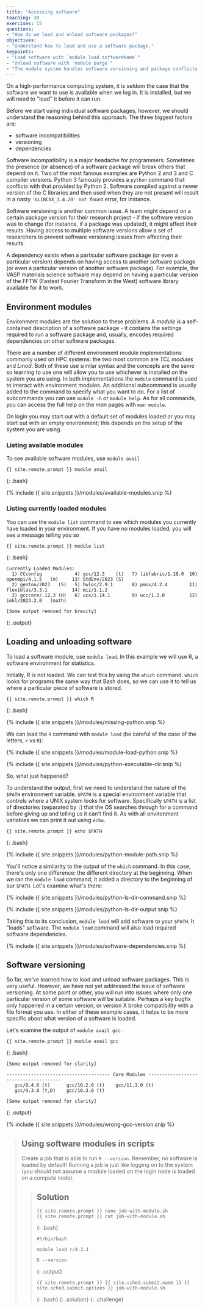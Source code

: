 ```yaml
---
title: "Accessing software"
teaching: 30
exercises: 15
questions:
- "How do we load and unload software packages?"
objectives:
- "Understand how to load and use a software package."
keypoints:
- "Load software with `module load softwareName`"
- "Unload software with `module purge`"
- "The module system handles software versioning and package conflicts for you automatically."
---
```


On a high-performance computing system, it is seldom the case that the software we want to use is
available when we log in. It is installed, but we will need to "load" it before it can run.

Before we start using individual software packages, however, we should understand the reasoning
behind this approach. The three biggest factors are:

- software incompatibilities
- versioning
- dependencies

Software incompatibility is a major headache for programmers. Sometimes the presence (or absence) of
a software package will break others that depend on it. Two of the most famous examples are Python 2
and 3 and C compiler versions. Python 3 famously provides a `python` command that conflicts with
that provided by Python 2. Software compiled against a newer version of the C libraries and then
used when they are not present will result in a nasty `'GLIBCXX_3.4.20' not found` error, for
instance.

Software versioning is another common issue. A team might depend on a certain package version for
their research project - if the software version was to change (for instance, if a package was
updated), it might affect their results. Having access to multiple software versions allow a set of
researchers to prevent software versioning issues from affecting their results.

A dependency exists when a particular software package (or even a particular version)
depends on having access to another software package (or even a particular version of
another software package). For example, the VASP materials science software may 
depend on having a particular version of the FFTW (Fastest Fourier Transform in the West)
software library available for it to work.

## Environment modules

Environment modules are the solution to these problems.
A *module* is a self-contained description of a software package - 
it contains the settings required to run a software package 
and, usually, encodes required dependencies on other software packages.

There are a number of different environment module implementations commonly
used on HPC systems: the two most common are *TCL modules* and *Lmod*. Both of
these use similar syntax and the concepts are the same so learning to use one will
allow you to use whichever is installed on the system you are using. In both 
implementations the `module` command is used to interact with environment modules. An
additional subcommand is usually added to the command to specify what you want to do. For a list
of subcommands you can use `module -h` or `module help`. As for all commands, you can 
access the full help on the *man* pages with `man module`.

On login you may start out with a default set of modules loaded or you may start out
with an empty environment; this depends on the setup of the system you are using.

### Listing available modules

To see available software modules, use `module avail`

```
{{ site.remote.prompt }} module avail
```
{: .bash}

{% include {{ site.snippets }}/modules/available-modules.snip %}

### Listing currently loaded modules

You can use the `module list` command to see which modules you currently have loaded
in your environment. If you have no modules loaded, you will see a message telling you
so

```
{{ site.remote.prompt }} module list
```
{: .bash}

```
Currently Loaded Modules:
  1) CCconfig            4) gcc/12.3    (t)   7) libfabric/1.18.0  10) openmpi/4.1.5   (m)     13) StdEnv/2023 (S)
  2) gentoo/2023   (S)   5) hwloc/2.9.1       8) pmix/4.2.4        11) flexiblas/3.3.1         14) mii/1.1.2
  3) gcccore/.12.3 (H)   6) ucx/1.14.1        9) ucc/1.2.0         12) imkl/2023.2.0   (math)

[Some output removed for brevity]

```
{: .output}

## Loading and unloading software

To load a software module, use `module load`.
In this example we will use R, a software environment for statistics.

Initially, R is not loaded. 
We can test this by using the `which` command.
`which` looks for programs the same way that Bash does,
so we can use it to tell us where a particular piece of software is stored.

```
{{ site.remote.prompt }} which R
```
{: .bash}

{% include {{ site.snippets }}/modules/missing-python.snip %}

We can load the `R` command with `module load` (be careful of the case of the
letters, `r` vs `R`):

{% include {{ site.snippets }}/modules/module-load-python.snip %}

{% include {{ site.snippets }}/modules/python-executable-dir.snip %}

So, what just happened?

To understand the output, first we need to understand the nature of the `$PATH` environment
variable. `$PATH` is a special environment variable that controls where a UNIX system looks for
software. Specifically `$PATH` is a list of directories (separated by `:`) that the OS searches
through for a command before giving up and telling us it can't find it. As with all environment
variables we can print it out using `echo`.

```
{{ site.remote.prompt }} echo $PATH
```
{: .bash}

{% include {{ site.snippets }}/modules/python-module-path.snip %}

You'll notice a similarity to the output of the `which` command. In this case, there's only one
difference: the different directory at the beginning. When we ran the `module load` command,
it added a directory to the beginning of our `$PATH`. Let's examine what's there:

{% include {{ site.snippets }}/modules/python-ls-dir-command.snip %}

{% include {{ site.snippets }}/modules/python-ls-dir-output.snip %}

Taking this to its conclusion, `module load` will add software to your `$PATH`. It "loads"
software. The `module load` command will also load required software dependencies.

{% include {{ site.snippets }}/modules/software-dependencies.snip %}

## Software versioning

So far, we've learned how to load and unload software packages. This is very useful. However, we
have not yet addressed the issue of software versioning. At some point or other, you will run into
issues where only one particular version of some software will be suitable. Perhaps a key bugfix
only happened in a certain version, or version X broke compatibility with a file format you use. In
either of these example cases, it helps to be more specific about what version of a software is loaded.

Let's examine the output of `module avail gcc`.

```
{{ site.remote.prompt }} module avail gcc
```
{: .bash}

```
[Some output removed for clarity]

-------------------------------------- Core Modules --------------------------------------
   gcc/8.4.0 (t)      gcc/10.2.0 (t)    gcc/11.3.0 (t)
   gcc/9.3.0 (t,D)    gcc/10.3.0 (t)

[Some output removed for clarity]
```
{: .output}

{% include {{ site.snippets }}/modules/wrong-gcc-version.snip %}

> ## Using software modules in scripts
>
> Create a job that is able to run `R --version`. Remember, no software is loaded by default!
> Running a job is just like logging on to the system (you should not assume a module loaded on the
> login node is loaded on a compute node).
>
> > ## Solution
> >
> > ```
> > {{ site.remote.prompt }} nano job-with-module.sh
> > {{ site.remote.prompt }} cat job-with-module.sh
> > ```
> > {: .bash}
> >
> > ```
> > #!/bin/bash
> > 
> > module load r/4.3.1
> > 
> > R --version
> > ```
> > {: .output}
> > 
> > ```
> > {{ site.remote.prompt }} {{ site.sched.submit.name }} {{ site.sched.submit.options }} job-with-module.sh
> > ```
> > {: .bash}
> {: .solution}
{: .challenge}

